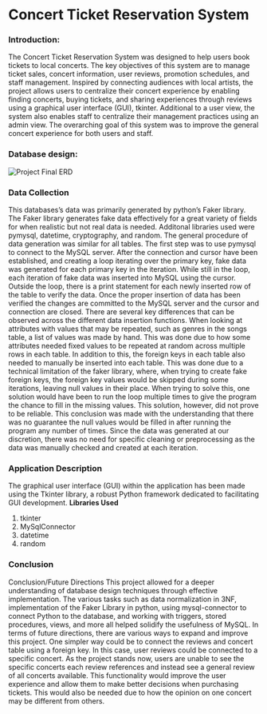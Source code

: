 # Concert Ticket Reservation System

### Introduction:
The Concert Ticket Reservation System was designed to help users book tickets to local concerts. The key objectives of this system are to manage ticket sales, concert information, user reviews, promotion schedules, and staff management. Inspired by connecting audiences with local artists, the project allows users to centralize their concert experience by enabling finding concerts, buying tickets, and sharing experiences through reviews using a graphical user interface (GUI), tkinter.
Additional to a user view, the system also enables staff to centralize their management practices using an admin view. The overarching goal of this system was to improve the general concert experience for both users and staff.

### Database design:
![Project Final ERD](https://github.com/pranavneu/concert_system/assets/154646829/5b0ec0b3-fda1-4ef4-8fc4-b41ba0d8afa7)

### Data Collection
This databases’s data was primarily generated by python’s Faker library. The Faker library generates fake data effectively for a great variety of fields for when realistic but not real data is needed. Additonal libraries used were pymysql, datetime, cryptography, and random. The general procedure of data generation was similar for all tables. The first step was to use pymysql to connect to the MySQL server.
After the connection and cursor have been established, and creating a loop iterating over the primary key, fake data was generated for each primary key in the iteration. While still in the loop, each iteration of fake data was inserted into MySQL using the cursor. Outside the loop, there is a print statement for each newly inserted row of the table to verify the data. Once the proper insertion of data
has been verified the changes are committed to the MySQL server and the cursor and connection are closed.
There are several key differences that can be observed across the different data insertion functions. When looking at attributes with values that may be repeated, such as genres in the songs table, a list of values was made by hand. This was done due to how some attributes needed fixed values to be repeated at random across multiple rows in each table.
In addition to this, the foreign keys in each table also needed to manually be inserted into each table. This was done due to a technical limitation of the faker library, where, when trying to create fake foreign keys, the foreign key values would be skipped during some iterations, leaving null values in their place. When trying to solve this, one solution would have been to run the loop multiple times to give the program the chance to fill in the missing values. This solution, however, did not prove to be reliable. This conclusion was made with the understanding that there was no guarantee the null values would be filled in after running the program any number of times.
Since the data was generated at our discretion, there was no need for specific cleaning or preprocessing as the data was manually checked and created at each iteration.

### Application Description
The graphical user interface (GUI) within the application has been made using the Tkinter library, a robust Python framework dedicated to facilitating GUI development.
**Libraries Used**
1. tkinter
2. MySqlConnector
3. datetime
4. random

### Conclusion
Conclusion/Future Directions
This project allowed for a deeper understanding of database design techniques through effective implementation. The various tasks such as data normalization in 3NF, implementation of the Faker Library in python, using mysql-connector to connect Python to the database, and working with triggers, stored procedures, views, and more all helped solidify the usefulness of MySQL. In terms of future directions, there are various ways to expand and improve this project. One simpler way could be to connect the reviews and concert table using a foreign key. In this case, user reviews could be connected to a specific concert. As the project stands now, users are unable to see the specific concerts each review references and instead see a general review of all concerts available. This functionality would improve the user experience and allow them to make better decisions when purchasing tickets. This would also be needed due to how the opinion on one concert may be different from others.





